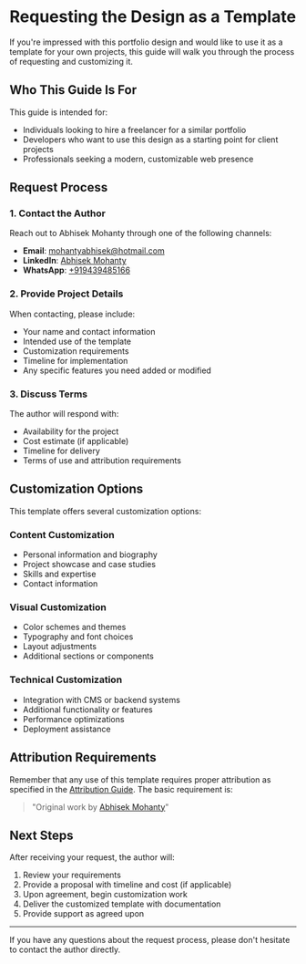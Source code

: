 # Requesting the Design as a Template

If you're impressed with this portfolio design and would like to use it as a template for your own projects, this guide will walk you through the process of requesting and customizing it.

## Who This Guide Is For

This guide is intended for:
- Individuals looking to hire a freelancer for a similar portfolio
- Developers who want to use this design as a starting point for client projects
- Professionals seeking a modern, customizable web presence

## Request Process

### 1. Contact the Author

Reach out to Abhisek Mohanty through one of the following channels:

- **Email**: [mohantyabhisek@hotmail.com](mailto:mohantyabhisek@hotmail.com)
- **LinkedIn**: [Abhisek Mohanty](https://www.linkedin.com/in/mohanty-abhisek/)
- **WhatsApp**: [+919439485166](https://wa.me/+919439485166)

### 2. Provide Project Details

When contacting, please include:

- Your name and contact information
- Intended use of the template
- Customization requirements
- Timeline for implementation
- Any specific features you need added or modified

### 3. Discuss Terms

The author will respond with:
- Availability for the project
- Cost estimate (if applicable)
- Timeline for delivery
- Terms of use and attribution requirements

## Customization Options

This template offers several customization options:

### Content Customization
- Personal information and biography
- Project showcase and case studies
- Skills and expertise
- Contact information

### Visual Customization
- Color schemes and themes
- Typography and font choices
- Layout adjustments
- Additional sections or components

### Technical Customization
- Integration with CMS or backend systems
- Additional functionality or features
- Performance optimizations
- Deployment assistance

## Attribution Requirements

Remember that any use of this template requires proper attribution as specified in the [Attribution Guide](../ATTRIBUTION.md). The basic requirement is:

> "Original work by [Abhisek Mohanty](https://github.com/abhisekmohantychinua)"

## Next Steps

After receiving your request, the author will:

1. Review your requirements
2. Provide a proposal with timeline and cost (if applicable)
3. Upon agreement, begin customization work
4. Deliver the customized template with documentation
5. Provide support as agreed upon

---

If you have any questions about the request process, please don't hesitate to contact the author directly.

